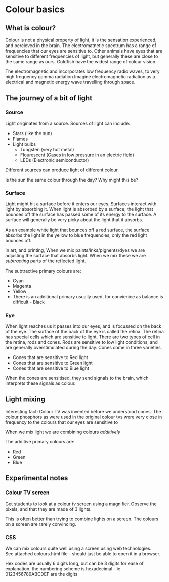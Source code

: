 # Colour basics

## What is colour?

Colour is not a physical property of light, it is the sensation experienced, and percieved in the brain. The electromatnetic spectrum has a range of frequencies that our eyes are sensitive to. Other animals have eyes that are sensitive to different frequencies of light, but generally these are close to the same range as ours.  Goldfish have the widest range of colour vision.

The electromagnetic and incorporates low frequency radio waves, to very high frequency gamma radiation.Imagine electromagnetic radiation as a electrical and magnetic energy wave travelling through space.

## The journey of a bit of light

### Source

Light originates from a source.  Sources of light can include:

- Stars (like the sun)
- Flames
- Light bulbs 
  - Tungsten (very hot metal)
  - Flourescent (Gases in low pressure in an electric field)
  - LEDs (Electronic semiconductor)

Different sources can produce light of different colour.

Is the sun the same colour through the day? Why might this be?

### Surface

Light might hit a surface before it enters our eyes. Surfaces interact with light by absorbing it. When light is absorbed by a surface, the light that bounces off the surface has passed some of its energy to the surface.  A surface will generally be very picky about the light that it absorbs.  

As an example white light that bounces off a red surface, the surface absorbs the light in the yellow to blue frequencies, only the red light bounces off.  

In art, and printing, When we mix paints/inks/pignents/dyes we are adjusting the surface that absorbs light. When we mix these we are *subtracting* parts of the reflected light. 

The subtractive primary colours are:
- Cyan
- Magenta
- Yellow
- There is an additional primary usually used, for convienice as balance is difficult - Black

### Eye

When light reaches us it passes into our eyes, and is focussed on the back of the eye.  The surface of the back of the eye is called the retina. The retina has special cells which are sensitive to light. There are two types of cell in the retina, rods and cones.  Rods are sensitive to low light conditions, and are generally overstimulated during the day. Cones come in three varieties.

- Cones that are sensitive to Red light
- Cones that are sensitive to Green light
- Cones that are sensitive to Blue light

When the cones are sensitised, they send signals to the brain, which interprets these signals as colour.

## Light mixing

Interesting fact: Colour TV was invented before we understood cones. The colour phosphors as were used in the original colour tvs were very close in frequency to the colours that our eyes are sensitive to

When we mix light we are combining colours *additively*

The additive primary colours are:

- Red
- Green
- Blue

## Experimental notes

### Colour TV screen

Get students to look at a colour tv screen using a magnifier. Observe the pixels, and that they are made of 3 lights.

This is often better than trying to combine lights on a screen. The colours on a screen are rarely convincing.

### CSS 

We can mix colours quite well using a screen using web technologies.  
See attached colours.html file - should just be able to open it in a browser.

Hex codes are usually 6 digits long, but can be 3 digits for ease of explanation. the numbering scheme is hexadecimal - ie 0123456789ABCDEF are the digits

